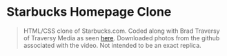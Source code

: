 # Starbucks Homepage Clone 

> HTML/CSS clone of Starbucks.com. Coded along with Brad Traversy of Traversy Media as seen [here](https://youtu.be/x_n2FGNsm0o). Downloaded photos from the github associated with the video. Not intended to be an exact replica. 